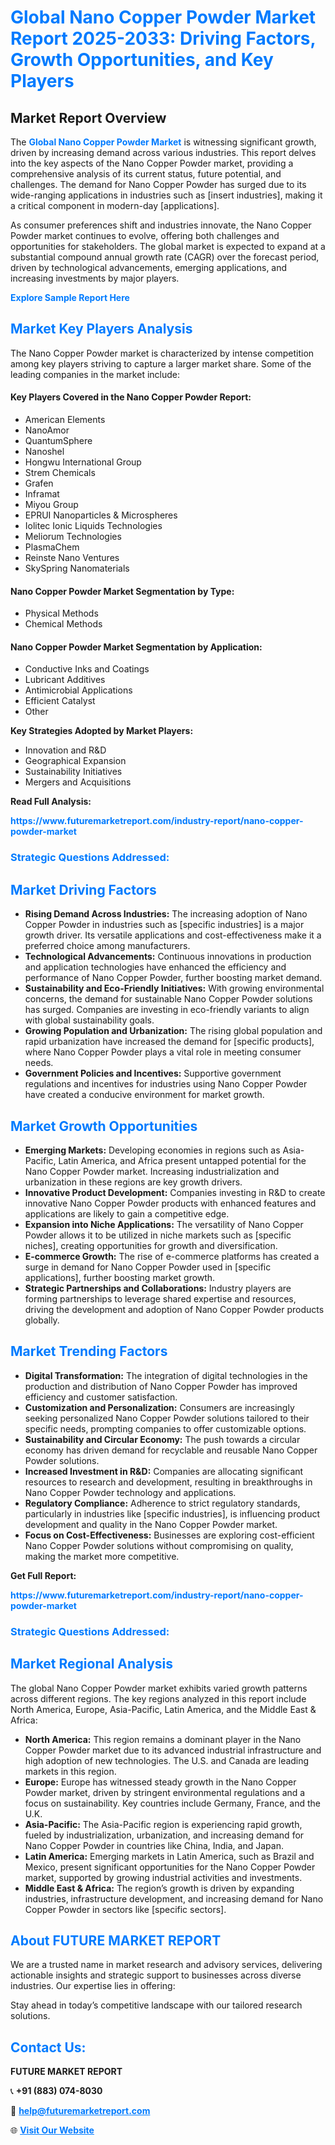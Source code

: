 <h1 style="color: #007BFF;">Global Nano Copper Powder Market Report 2025-2033: Driving Factors, Growth Opportunities, and Key Players</h1>

<section id="overview">
<h2>Market Report Overview</h2>
<p>The <a href="https://www.futuremarketreport.com/industry-report/nano-copper-powder-market" style="color: #007BFF; text-decoration: none;"><strong>Global Nano Copper Powder Market</strong></a> is witnessing significant growth, driven by increasing demand across various industries. This report delves into the key aspects of the Nano Copper Powder market, providing a comprehensive analysis of its current status, future potential, and challenges. The demand for Nano Copper Powder has surged due to its wide-ranging applications in industries such as [insert industries], making it a critical component in modern-day [applications].</p>
<p>As consumer preferences shift and industries innovate, the Nano Copper Powder market continues to evolve, offering both challenges and opportunities for stakeholders. The global market is expected to expand at a substantial compound annual growth rate (CAGR) over the forecast period, driven by technological advancements, emerging applications, and increasing investments by major players.</p>
</section>

<section id="overview">
<p><a href="https://www.futuremarketreport.com/request-sample/reportId=102408" style="color: #007BFF; text-decoration: none;"><strong>Explore Sample Report Here</strong></a></p>
</section>

<section id="key-players">
<h2 style="color: #007BFF;">Market Key Players Analysis</h2>
<p>The Nano Copper Powder market is characterized by intense competition among key players striving to capture a larger market share. Some of the leading companies in the market include:</p>
<h4>Key Players Covered in the Nano Copper Powder Report:</h4>
<ul><li>American Elements</li><li>NanoAmor</li><li>QuantumSphere</li><li>Nanoshel</li><li>Hongwu International Group</li><li>Strem Chemicals</li><li>Grafen</li><li>Inframat</li><li>Miyou Group</li><li>EPRUI Nanoparticles &amp; Microspheres</li><li>Iolitec Ionic Liquids Technologies</li><li>Meliorum Technologies</li><li>PlasmaChem</li><li>Reinste Nano Ventures</li><li>SkySpring Nanomaterials</li></ul>
<h4>Nano Copper Powder Market Segmentation by Type:</h4>
<ul><li>Physical Methods</li><li>Chemical Methods</li></ul>

<h4>Nano Copper Powder Market Segmentation by Application:</h4>
<ul><li>Conductive Inks and Coatings</li><li>Lubricant Additives</li><li>Antimicrobial Applications</li><li>Efficient Catalyst</li><li>Other</li></ul>
<p><strong>Key Strategies Adopted by Market Players:</strong></p>
<ul>
<li>Innovation and R&D</li>
<li>Geographical Expansion</li>
<li>Sustainability Initiatives</li>
<li>Mergers and Acquisitions</li>
</ul>
</section>

<section>
<p><strong>Read Full Analysis: </strong></p><a href="https://www.futuremarketreport.com/industry-report/nano-copper-powder-market" style="color: #007BFF; text-decoration: none;"><strong>https://www.futuremarketreport.com/industry-report/nano-copper-powder-market</strong></a>
<h3 style="color: #007BFF;">Strategic Questions Addressed:</h3>
</section>

<section id="driving-factors">
<h2 style="color: #007BFF;">Market Driving Factors</h2>
<ul>
<li><strong>Rising Demand Across Industries:</strong> The increasing adoption of Nano Copper Powder in industries such as [specific industries] is a major growth driver. Its versatile applications and cost-effectiveness make it a preferred choice among manufacturers.</li>
<li><strong>Technological Advancements:</strong> Continuous innovations in production and application technologies have enhanced the efficiency and performance of Nano Copper Powder, further boosting market demand.</li>
<li><strong>Sustainability and Eco-Friendly Initiatives:</strong> With growing environmental concerns, the demand for sustainable Nano Copper Powder solutions has surged. Companies are investing in eco-friendly variants to align with global sustainability goals.</li>
<li><strong>Growing Population and Urbanization:</strong> The rising global population and rapid urbanization have increased the demand for [specific products], where Nano Copper Powder plays a vital role in meeting consumer needs.</li>
<li><strong>Government Policies and Incentives:</strong> Supportive government regulations and incentives for industries using Nano Copper Powder have created a conducive environment for market growth.</li>
</ul>
</section>

<section id="growth-opportunities">
<h2 style="color: #007BFF;">Market Growth Opportunities</h2>
<ul>
<li><strong>Emerging Markets:</strong> Developing economies in regions such as Asia-Pacific, Latin America, and Africa present untapped potential for the Nano Copper Powder market. Increasing industrialization and urbanization in these regions are key growth drivers.</li>
<li><strong>Innovative Product Development:</strong> Companies investing in R&D to create innovative Nano Copper Powder products with enhanced features and applications are likely to gain a competitive edge.</li>
<li><strong>Expansion into Niche Applications:</strong> The versatility of Nano Copper Powder allows it to be utilized in niche markets such as [specific niches], creating opportunities for growth and diversification.</li>
<li><strong>E-commerce Growth:</strong> The rise of e-commerce platforms has created a surge in demand for Nano Copper Powder used in [specific applications], further boosting market growth.</li>
<li><strong>Strategic Partnerships and Collaborations:</strong> Industry players are forming partnerships to leverage shared expertise and resources, driving the development and adoption of Nano Copper Powder products globally.</li>
</ul>
</section>

<section id="trending-factors">
<h2 style="color: #007BFF;">Market Trending Factors</h2>
<ul>
<li><strong>Digital Transformation:</strong> The integration of digital technologies in the production and distribution of Nano Copper Powder has improved efficiency and customer satisfaction.</li>
<li><strong>Customization and Personalization:</strong> Consumers are increasingly seeking personalized Nano Copper Powder solutions tailored to their specific needs, prompting companies to offer customizable options.</li>
<li><strong>Sustainability and Circular Economy:</strong> The push towards a circular economy has driven demand for recyclable and reusable Nano Copper Powder solutions.</li>
<li><strong>Increased Investment in R&D:</strong> Companies are allocating significant resources to research and development, resulting in breakthroughs in Nano Copper Powder technology and applications.</li>
<li><strong>Regulatory Compliance:</strong> Adherence to strict regulatory standards, particularly in industries like [specific industries], is influencing product development and quality in the Nano Copper Powder market.</li>
<li><strong>Focus on Cost-Effectiveness:</strong> Businesses are exploring cost-efficient Nano Copper Powder solutions without compromising on quality, making the market more competitive.</li>
</ul>
</section>

<section>
<p><strong>Get Full Report: </strong></p><a href="https://www.futuremarketreport.com/industry-report/nano-copper-powder-market" style="color: #007BFF; text-decoration: none;"><strong>https://www.futuremarketreport.com/industry-report/nano-copper-powder-market</strong></a>
<h3 style="color: #007BFF;">Strategic Questions Addressed:</h3>
</section>


<section id="regional-analysis">
<h2 style="color: #007BFF;">Market Regional Analysis</h2>
<p>The global Nano Copper Powder market exhibits varied growth patterns across different regions. The key regions analyzed in this report include North America, Europe, Asia-Pacific, Latin America, and the Middle East & Africa:</p>
<ul>
<li><strong>North America:</strong> This region remains a dominant player in the Nano Copper Powder market due to its advanced industrial infrastructure and high adoption of new technologies. The U.S. and Canada are leading markets in this region.</li>
<li><strong>Europe:</strong> Europe has witnessed steady growth in the Nano Copper Powder market, driven by stringent environmental regulations and a focus on sustainability. Key countries include Germany, France, and the U.K.</li>
<li><strong>Asia-Pacific:</strong> The Asia-Pacific region is experiencing rapid growth, fueled by industrialization, urbanization, and increasing demand for Nano Copper Powder in countries like China, India, and Japan.</li>
<li><strong>Latin America:</strong> Emerging markets in Latin America, such as Brazil and Mexico, present significant opportunities for the Nano Copper Powder market, supported by growing industrial activities and investments.</li>
<li><strong>Middle East & Africa:</strong> The region’s growth is driven by expanding industries, infrastructure development, and increasing demand for Nano Copper Powder in sectors like [specific sectors].</li>
</ul>
</section>

<footer>
<h2 style="color: #007BFF;">About FUTURE MARKET REPORT</h2>
<p>We are a trusted name in market research and advisory services, delivering actionable insights and strategic support to businesses across diverse industries. Our expertise lies in offering:</p>

<p>Stay ahead in today’s competitive landscape with our tailored research solutions.</p>

<h2 style="color: #007BFF;">Contact Us:</h2>
<p><strong>FUTURE MARKET REPORT</strong></p>
<p>📞 <strong>+91 (883) 074-8030</strong></p>
<p>📧 <strong><a href="mailto:help@futuremarketreport.com" style="color: #007BFF;">help@futuremarketreport.com</a></strong></p>
<p>🌐 <strong><a href="https://www.futuremarketreport.com/" style="color: #007BFF;">Visit Our Website</a></strong></p>
</footer>